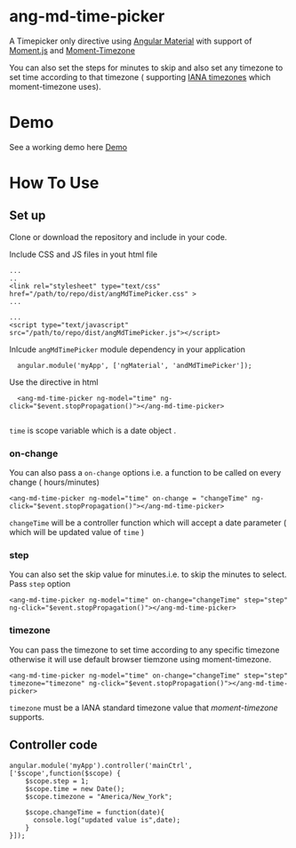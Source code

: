 # ang-md-time-picker

A Timepicker only directive using [Angular Material](https://material.angularjs.org/latest/) with support of [Moment.js](https://momentjs.com) and [Moment-Timezone](https://momentjs.com/timezone/docs/)

You can also set the steps for minutes to skip and also set any timezone to set time according to that timezone ( supporting [IANA timezones](https://www.iana.org/time-zones) which moment-timezone uses).

# Demo

See a working demo here [Demo](https://codepen.io/deepak-mean/pen/EwJwwR)

# How To Use


## Set up 

Clone or download the repository and include in your code.

Include CSS and JS files in yout html file 

```
...
..
<link rel="stylesheet" type="text/css" href="/path/to/repo/dist/angMdTimePicker.css" >
...

...
<script type="text/javascript" src="/path/to/repo/dist/angMdTimePicker.js"></script>
```

Inlcude `angMdTimePicker` module dependency in your application

```
  angular.module('myApp', ['ngMaterial', 'andMdTimePicker']);

```

Use the directive in html

```
  <ang-md-time-picker ng-model="time" ng-click="$event.stopPropagation()"></ang-md-time-picker>
  
```

`time` is scope variable which is a date object .

### on-change
You can also pass a `on-change` options i.e. a function to be called on every change ( hours/minutes)

```
<ang-md-time-picker ng-model="time" on-change = "changeTime" ng-click="$event.stopPropagation()"></ang-md-time-picker>
```
`changeTime` will be a controller function which will accept a date parameter ( which will be updated value of `time` )


### step
You can also set the skip value for minutes.i.e. to skip the minutes to select. Pass `step` option

```
<ang-md-time-picker ng-model="time" on-change="changeTime" step="step" ng-click="$event.stopPropagation()"></ang-md-time-picker>
```

### timezone
You can pass the timezone to set time according to any specific timezone otherwise it will use default browser tiemzone using moment-timezone.

```
<ang-md-time-picker ng-model="time" on-change="changeTime" step="step" timezone="timezone" ng-click="$event.stopPropagation()"></ang-md-time-picker>
```
`timezone` must be a IANA standard timezone value that _moment-timezone_ supports.


## Controller code 

```
angular.module('myApp').controller('mainCtrl',['$scope',function($scope) {
    $scope.step = 1;
    $scope.time = new Date();
    $scope.timezone = "America/New_York";
    
    $scope.changeTime = function(date){
      console.log("updated value is",date);
    }
}]);
```
